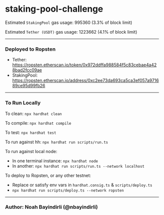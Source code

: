 # staking-pool-challenge

Estimated `StakingPool` gas usage: 995360 (3.3% of block limit)

Estimated `Tether (USDT)` gas usage: 1223662 (4.1% of block limit)

---

### Deployed to Ropsten
* Tether: https://ropsten.etherscan.io/token/0x972ddffa988584f5c83cebae4a428bad2fcc09ae
* StakingPool: https://ropsten.etherscan.io/address/0xc2ee73da693ca5ca3ef057a971689ce95d99fb26

---

### To Run Locally

To clean: `npx hardhat clean`

To compile: `npx hardhat compile`

To test: `npx hardhat test`

To run against hh: `npx hardhat run scripts/run.ts`

To run against local node:
* In one terminal instance: `npx hardhat node`
* In another: `npx hardhat run scripts/run.ts --network localhost`

To deploy to Ropsten, or any other testnet:
* Replace or satisfy env vars in `hardhat.consig.ts` & `scripts/deploy.ts`
* `npx hardhat run scripts/deploy.ts --network ropsten`

---

### Author: Noah Bayindirli (@nbayindirli)
